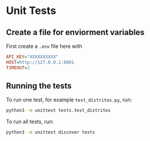# Unit Tests

## Create a file for enviorment variables

First create a `.env` file here with

```ini
API_KEY="XXXXXXXXXX"
HOST=http://127.0.0.1:8001
TIMEOUT=2
```

## Running the tests

To run one test, for example `test_distritos.py`, run:

```bash
python3 -m unittest tests.test_distritos
```

To run all tests, run:

```bash
python3 -m unittest discover tests
```
